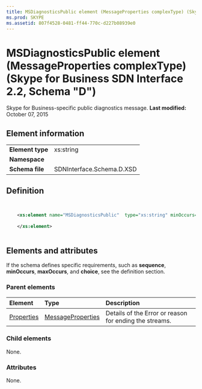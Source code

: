 ```yaml
---
title: MSDiagnosticsPublic element (MessageProperties complexType) (Skype for Business SDN Interface 2.2, Schema "D")
ms.prod: SKYPE
ms.assetid: 807f4528-0481-ff44-770c-d227b08939e0
---
```



# MSDiagnosticsPublic element (MessageProperties complexType) (Skype for Business SDN Interface 2.2, Schema "D")
Skype for Business-specific public diagnostics message. 
 **Last modified:** October 07, 2015
  
    
    


## Element information


|||
|:-----|:-----|
|**Element type**|xs:string |
|**Namespace**||
|**Schema file**|SDNInterface.Schema.D.XSD |
   

## Definition


```XML


    <xs:element name="MSDiagnosticsPublic"  type="xs:string" minOccurs="0">
    
    </xs:element>
  
```


## Elements and attributes

If the schema defines specific requirements, such as **sequence**, **minOccurs**, **maxOccurs**, and **choice**, see the definition section. 
  
    
    

### Parent elements



|**Element**|**Type**|**Description**|
|:-----|:-----|:-----|
| [Properties](properties-element-messagetype-complextype-1.md)| [MessageProperties](messageproperties-complextype.md)|Details of the Error or reason for ending the streams. |
   

### Child elements

None. 
  
    
    

### Attributes

None. 
  
    
    

